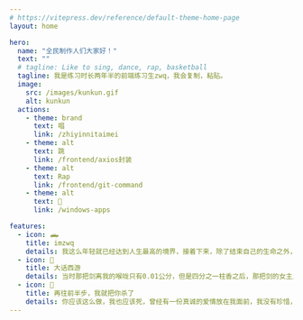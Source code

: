 ```yaml
---
# https://vitepress.dev/reference/default-theme-home-page
layout: home

hero:
  name: "全民制作人们大家好！"
  text: ""
  # tagline: Like to sing, dance, rap, basketball
  tagline: 我是练习时长两年半的前端练习生zwq，我会复制，粘贴。
  image:
    src: /images/kunkun.gif
    alt: kunkun
  actions:
    - theme: brand
      text: 唱
      link: /zhiyinnitaimei
    - theme: alt
      text: 跳
      link: /frontend/axios封装
    - theme: alt
      text: Rap
      link: /frontend/git-command
    - theme: alt
      text: 🏀
      link: /windows-apps

features:
  - icon: 🛻
    title: imzwq
    details: 我这么年轻就已经达到人生最高的境界，接着下来，除了结束自己的生命之外，我是无路可走了!
  - icon: 🚗
    title: 大话西游
    details: 当时那把剑离我的喉咙只有0.01公分，但是四分之一柱香之后，那把剑的女主人将会彻底地爱上我，因为我决定说一个谎话。虽然本人生平说过无数的谎话，但是这一个我认为是最完美的。
  - icon: 🚙
    title: 再往前半步，我就把你杀了
    details: 你应该这么做，我也应该死，曾经有一份真诚的爱情放在我面前，我没有珍惜，等我失去的时候才后悔莫及，人世间最疼苦的事莫过于此。如果上天能够给我一个再来一次的机会，我会对那个女孩说三个字：我爱你。如果非要在这份爱上加一个期限，我希望是……一万年
---
```


<script setup>
import home from './.vitepress/components/home.vue'
</script>

<home />

